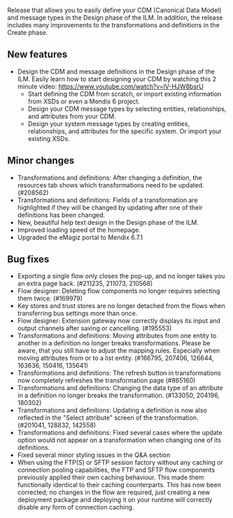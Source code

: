 Release that allows you to easily define your CDM (Canonical Data Model) and message types in the Design phase of the ILM. In addition, the release includes many improvements to the transformations and definitions in the Create phase.
## New features
- Design the CDM and message definitions in the Design phase of the ILM. Easily learn how to start designing your CDM by watching this 2 minute video: https://www.youtube.com/watch?v=lV-HJW8bsrU
  - Start defining the CDM from scratch, or import existing information from XSDs or even a Mendix 6 project.
  - Design your CDM message types by selecting entities, relationships, and attributes from your CDM.
  - Design your system message types by creating entities, relationships, and attributes for the specific system. Or import your existing XSDs.
## Minor changes
- Transformations and definitions: After changing a definition, the resources tab shows which transformations need to be updated. (#208562)
- Transformations and definitions: Fields of a transformation are highlighted if they will be changed by updating after one of their definitions has been changed.
- New, beautiful help text design in the Design phase of the ILM.
- Improved loading speed of the homepage.
- Upgraded the eMagiz portal to Mendix 6.7.1
## Bug fixes
- Exporting a single flow only closes the pop-up, and no longer takes you an extra page back. (#211235, 211073, 210568)
- Flow designer: Deleting flow components no longer requires selecting them twice. (#169979)
- Key stores and trust stores are no longer detached from the flows when transferring bus settings more than once.
- Flow designer: Extension gateway now correctly displays its input and output channels after saving or cancelling. (#195553)
- Transformations and definitions: Moving attributes from one entity to another in a definition no longer breaks transformations. Please be aware, that you still have to adjust the mapping rules. Especially when moving attributes from or to a list entity. (#166795, 207406, 126644, 163636, 150416, 135641)
- Transformations and definitions: The refresh button in transformations now completely refreshes the transformation page (#865160)
- Transformations and definitions: Changing the data type of an attribute in a definition no longer breaks the transformation. (#133050, 204196, 180302)
- Transformations and definitions: Updating a definition is now also reflected in the "Select attribute" screen of the transformation. (#201041, 128832, 142558)
- Transformations and definitions: Fixed several cases where the update option would not appear on a transformation when changing one of its definitions.
- Fixed several minor styling issues in the Q&A section
- When using the FTP(S) or SFTP session factory without any caching or connection pooling capabilities, the FTP and SFTP flow components previously applied their own caching behaviour. This made them functionally identical to their caching counterparts. This has now been corrected; no changes in the flow are required, just creating a new deployment package and deploying it on your runtime will correctly disable any form of connection caching.
